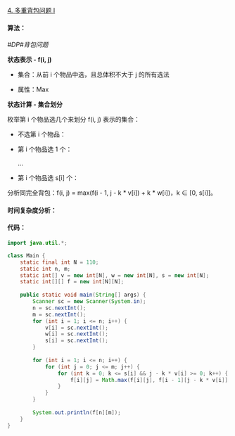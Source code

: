 [4. 多重背包问题 I](https://www.acwing.com/problem/content/4/)

#### 算法：

*#DP#背包问题*

**状态表示 - f(i, j)**

- 集合：从前 i 个物品中选，且总体积不大于 j 的所有选法

- 属性：Max

**状态计算 - 集合划分**

枚举第 i 个物品选几个来划分 f(i, j) 表示的集合：

- 不选第 i 个物品：

- 第 i 个物品选 1 个：

  ...

- 第 i 个物品选 s[i] 个：

分析同完全背包：f(i, j) = max(f(i - 1, j - k * v[i]) + k * w[i])，k ∈ [0, s[i]]。

#### 时间复杂度分析：



#### 代码：

```java
import java.util.*;

class Main {
    static final int N = 110;
    static int n, m;
    static int[] v = new int[N], w = new int[N], s = new int[N];
    static int[][] f = new int[N][N];
    
    public static void main(String[] args) {
        Scanner sc = new Scanner(System.in);
        n = sc.nextInt();
        m = sc.nextInt();
        for (int i = 1; i <= n; i++) {
            v[i] = sc.nextInt();
            w[i] = sc.nextInt();
            s[i] = sc.nextInt();
        }
        
        for (int i = 1; i <= n; i++) {
            for (int j = 0; j <= m; j++) {
                for (int k = 0; k <= s[i] && j - k * v[i] >= 0; k++) {
                    f[i][j] = Math.max(f[i][j], f[i - 1][j - k * v[i]] + k * w[i]);
                }
            }
        }
        
        System.out.println(f[n][m]);
    }
}
```

